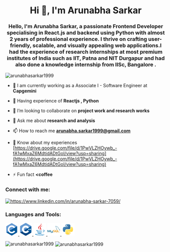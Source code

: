 <h1 align="center">Hi 👋, I'm Arunabha Sarkar</h1>
<h3 align="center"> Hello, I'm Arunabha Sarkar, a passionate Frontend Developer specialising in React.js and backend using Python with almost 2 years of professional experience. I thrive on crafting user-friendly, scalable, and visually appealing web applications.I had the experience of research internships at most premium institutes of India such as IIT, Patna and NIT Durgapur and had also done a knowledge internship from IISc, Bangalore .</h3>

<p align="left"> <img src="https://komarev.com/ghpvc/?username=arunabhasarkar1999&label=Profile%20views&color=0e75b6&style=flat" alt="arunabhasarkar1999" /> </p>

- 🔭 I am currently working as a Associate I - Software Engineer at **Capgemini**

- 🌱 Having experience of  **Reactjs , Python**

- 👯 I’m looking to collaborate on **project work and research works**

- 💬 Ask me about **research and analysis**

- 📫 How to reach me **arunabha.sarkar1999@gmail.com**

- 📄 Know about my experiences [https://drive.google.com/file/d/1PwVLZHOywb_-fA1wMxaZ6MdtidADtGoI/view?usp=sharing](https://drive.google.com/file/d/1PwVLZHOywb_-fA1wMxaZ6MdtidADtGoI/view?usp=sharing)

- ⚡ Fun fact **<coffee**

<h3 align="left">Connect with me:</h3>
<p align="left">
<a href="https://www.linkedin.com/in/arunabha-sarkar-7059/" target="blank"><img align="center" src="https://raw.githubusercontent.com/rahuldkjain/github-profile-readme-generator/master/src/images/icons/Social/linked-in-alt.svg" alt="https://www.linkedin.com/in/arunabha-sarkar-7059/" height="30" width="40" /></a>
</p>

<h3 align="left">Languages and Tools:</h3>
<p align="left"> <a href="https://www.cprogramming.com/" target="_blank" rel="noreferrer"> <img src="https://raw.githubusercontent.com/devicons/devicon/master/icons/c/c-original.svg" alt="c" width="40" height="40"/> </a> <a href="https://www.w3schools.com/cpp/" target="_blank" rel="noreferrer"> <img src="https://raw.githubusercontent.com/devicons/devicon/master/icons/cplusplus/cplusplus-original.svg" alt="cplusplus" width="40" height="40"/> </a> <a href="https://www.java.com" target="_blank" rel="noreferrer"> <img src="https://raw.githubusercontent.com/devicons/devicon/master/icons/java/java-original.svg" alt="java" width="40" height="40"/> </a> <a href="https://www.mysql.com/" target="_blank" rel="noreferrer"> <img src="https://raw.githubusercontent.com/devicons/devicon/master/icons/mysql/mysql-original-wordmark.svg" alt="mysql" width="40" height="40"/> </a> <a href="https://www.python.org" target="_blank" rel="noreferrer"> <img src="https://raw.githubusercontent.com/devicons/devicon/master/icons/python/python-original.svg" alt="python" width="40" height="40"/> </a> </p>

<p><img align="left" src="https://github-readme-stats.vercel.app/api/top-langs?username=arunabhasarkar1999&show_icons=true&locale=en&layout=compact" alt="arunabhasarkar1999" /></p>

<p>&nbsp;<img align="center" src="https://github-readme-stats.vercel.app/api?username=arunabhasarkar1999&show_icons=true&locale=en" alt="arunabhasarkar1999" /></p>
